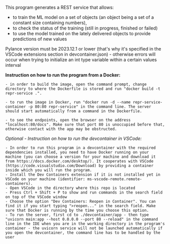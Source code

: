 This program generates a REST service that allows:

- to train the ML model on a set of objects (an object being a set of a constant size containing numbers),
- to check the status of the training (still in progress, finished or failed)
- to use the model trained on the lately delivered objects to provide predictions of new values

Pylance version must be 2023.12.1 or lower (that's why it's specified in the VSCode extensions section in devcontainer.json) - otherwise errors will occur when trying to initialize an int type variable within a certain values interval

**Instruction on how to run the program from a Docker:**

    - in order to build the image, open the command prompt, change directory to where the Dockerfile is stored and run "docker build -t repr-service .".

    - to run the image in Docker, run "docker run -d --name repr-service-container -p 80:80 repr-service" in the command line. The server should start automatically from a command in the Dockerfile.

    - to see the endpoints, open the browser on the address "localhost:80/docs". Make sure that port 80 is unoccupied before that, otherwise contact with the app may be obstructed.

_Optional - Instruction on how to run the devcontainer in VSCode:_

    - In order to run this program in a devcontainer with the required dependencies installed, you need to have Docker running on your machine (you can choose a version for your machine and download it from https://docs.docker.com/desktop/). It cooperates with VSCode (https://code.visualstudio.com/Download) by providing a container inside which you will run the program.
    - Install the Dev Containers extension if it is not installed yet in VSCode on your machine (identifier: ms-vscode-remote.remote-containers).
    - Open VSCode in the directory where this repo is located
    - Press Ctrl + Shift + P to show and run commands in the search field on top of the VSCode window
    - Choose the option "Dev Containers: Reopen in Container". You can find it if you start typing ">reopen..." in the search field. Make sure that Docker is running by the time you choose this option.
    - To run the server, first cd to ./devcontainer/app - then type "uvicorn main:app --host 0.0.0.0 --port 80 --reload" in the command line in the IDE when you are in the working directory in the program's container - the uvicorn service will not be launched automatically if you open the devcontainer, the command line has to be handled by the user
